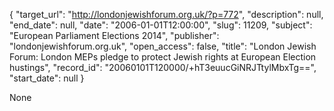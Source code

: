{
  "target_url": "http://londonjewishforum.org.uk/?p=772", 
  "description": null, 
  "end_date": null, 
  "date": "2006-01-01T12:00:00", 
  "slug": 11209, 
  "subject": "European Parliament Elections 2014", 
  "publisher": "londonjewishforum.org.uk", 
  "open_access": false, 
  "title": "London Jewish Forum: London MEPs pledge to protect Jewish rights at European Election hustings", 
  "record_id": "20060101T120000/+hT3euucGiNRJTtylMbxTg==", 
  "start_date": null
}

None